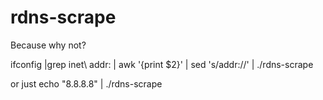 rdns-scrape
===========

Because why not?

ifconfig |grep inet\ addr\: | awk '{print $2}' | sed 's/addr://' | ./rdns-scrape


or just echo "8.8.8.8" | ./rdns-scrape
